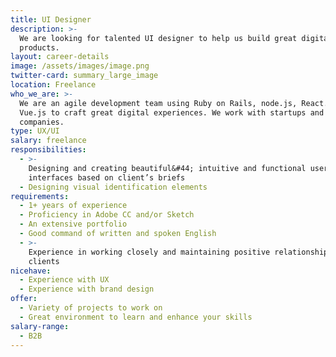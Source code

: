 ```yaml
---
title: UI Designer
description: >-
  We are looking for talented UI designer to help us build great digital
  products.
layout: career-details
image: /assets/images/image.png
twitter-card: summary_large_image
location: Freelance
who_we_are: >-
  We are an agile development team using Ruby on Rails, node.js, React.js, and
  Vue.js to craft great digital experiences. We work with startups and grown-up
  companies.
type: UX/UI
salary: freelance
responsibilities:
  - >-
    Designing and creating beautiful&#44; intuitive and functional user
    interfaces based on client’s briefs
  - Designing visual identification elements
requirements:
  - 1+ years of experience
  - Proficiency in Adobe CC and/or Sketch
  - An extensive portfolio
  - Good command of written and spoken English
  - >-
    Experience in working closely and maintaining positive relationships with
    clients
nicehave:
  - Experience with UX
  - Experience with brand design
offer:
  - Variety of projects to work on
  - Great environment to learn and enhance your skills
salary-range:
  - B2B
---
```


